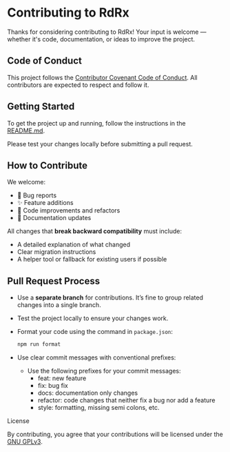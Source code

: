 # Contributing to RdRx

Thanks for considering contributing to RdRx! Your input is welcome — whether it's code, documentation, or ideas to improve the project.

## Code of Conduct

This project follows the [Contributor Covenant Code of Conduct](CODE_OF_CONDUCT.md). All contributors are expected to respect and follow it.

## Getting Started

To get the project up and running, follow the instructions in the [README.md](./README.md).

Please test your changes locally before submitting a pull request.

## How to Contribute

We welcome:

- 🐛 Bug reports
- ✨ Feature additions
- 🧼 Code improvements and refactors
- 📝 Documentation updates

All changes that **break backward compatibility** must include:

- A detailed explanation of what changed
- Clear migration instructions
- A helper tool or fallback for existing users if possible

## Pull Request Process

- Use a **separate branch** for contributions. It’s fine to group related changes into a single branch.
- Test the project locally to ensure your changes work.
- Format your code using the command in `package.json`:

  ```bash
  npm run format
  ```

- Use clear commit messages with conventional prefixes:
  - Use the following prefixes for your commit messages:
    - feat: new feature
    - fix: bug fix
    - docs: documentation only changes
    - refactor: code changes that neither fix a bug nor add a feature
    - style: formatting, missing semi colons, etc.

License

By contributing, you agree that your contributions will be licensed under the [GNU GPLv3](LICENSE.md).
